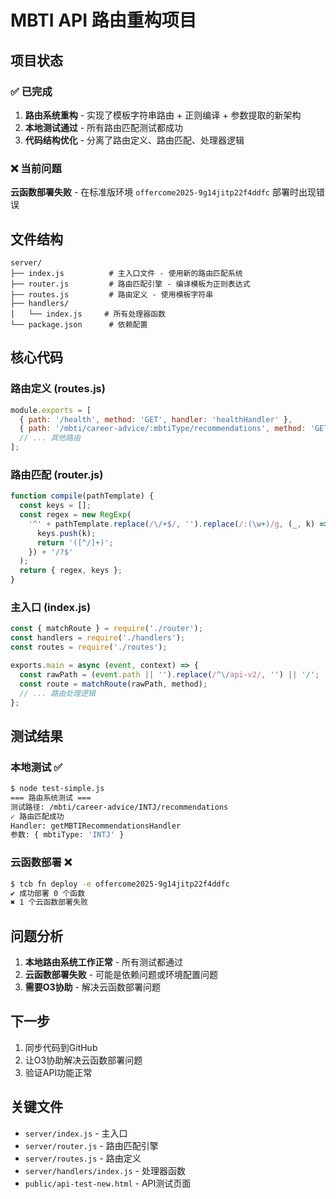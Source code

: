 # MBTI API 路由重构项目

## 项目状态

### ✅ 已完成
1. **路由系统重构** - 实现了模板字符串路由 + 正则编译 + 参数提取的新架构
2. **本地测试通过** - 所有路由匹配测试都成功
3. **代码结构优化** - 分离了路由定义、路由匹配、处理器逻辑

### ❌ 当前问题
**云函数部署失败** - 在标准版环境 `offercome2025-9g14jitp22f4ddfc` 部署时出现错误

## 文件结构

```
server/
├── index.js          # 主入口文件 - 使用新的路由匹配系统
├── router.js         # 路由匹配引擎 - 编译模板为正则表达式
├── routes.js         # 路由定义 - 使用模板字符串
├── handlers/
│   └── index.js     # 所有处理器函数
└── package.json      # 依赖配置
```

## 核心代码

### 路由定义 (routes.js)
```javascript
module.exports = [
  { path: '/health', method: 'GET', handler: 'healthHandler' },
  { path: '/mbti/career-advice/:mbtiType/recommendations', method: 'GET', handler: 'getMBTIRecommendationsHandler' },
  // ... 其他路由
];
```

### 路由匹配 (router.js)
```javascript
function compile(pathTemplate) {
  const keys = [];
  const regex = new RegExp(
    '^' + pathTemplate.replace(/\/+$/, '').replace(/:(\w+)/g, (_, k) => {
      keys.push(k);
      return '([^/]+)';
    }) + '/?$'
  );
  return { regex, keys };
}
```

### 主入口 (index.js)
```javascript
const { matchRoute } = require('./router');
const handlers = require('./handlers');
const routes = require('./routes');

exports.main = async (event, context) => {
  const rawPath = (event.path || '').replace(/^\/api-v2/, '') || '/';
  const route = matchRoute(rawPath, method);
  // ... 路由处理逻辑
};
```

## 测试结果

### 本地测试 ✅
```bash
$ node test-simple.js
=== 路由系统测试 ===
测试路径: /mbti/career-advice/INTJ/recommendations
✓ 路由匹配成功
Handler: getMBTIRecommendationsHandler
参数: { mbtiType: 'INTJ' }
```

### 云函数部署 ❌
```bash
$ tcb fn deploy -e offercome2025-9g14jitp22f4ddfc
✔ 成功部署 0 个函数
✖ 1 个云函数部署失败
```

## 问题分析

1. **本地路由系统工作正常** - 所有测试都通过
2. **云函数部署失败** - 可能是依赖问题或环境配置问题
3. **需要O3协助** - 解决云函数部署问题

## 下一步

1. 同步代码到GitHub
2. 让O3协助解决云函数部署问题
3. 验证API功能正常

## 关键文件

- `server/index.js` - 主入口
- `server/router.js` - 路由匹配引擎  
- `server/routes.js` - 路由定义
- `server/handlers/index.js` - 处理器函数
- `public/api-test-new.html` - API测试页面 